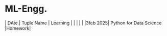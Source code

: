 # ML-Engg.
| DAte | Tuple Name | Learning |
|      |            |           |
|3feb 2025| Python for Data Science |Homework|

